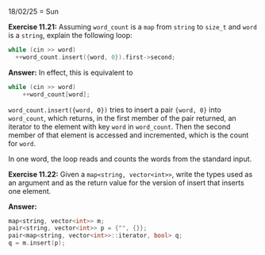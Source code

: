 18/02/25 = Sun

**Exercise 11.21:** Assuming `word_count` is a `map` from `string` to `size_t` and `word` is a `string`, explain the following loop:

```c++
while (cin >> word)
  ++word_count.insert({word, 0}).first->second;
```

**Answer:** In effect, this is equivalent to

```c++
while (cin >> word)
    ++word_count[word];
```

`word_count.insert({word, 0})` tries to insert a pair `{word, 0}` into `word_count`, which returns, in the first member of the pair returned, an iterator to the element with key `word` in `word_count`. Then the second member of that element is accessed and incremented, which is the count for `word`.

In one word, the loop reads and counts the words from the standard input.

**Exercise 11.22:** Given a `map<string, vector<int>>`, write the types used as an argument and as the return value for the version of insert that inserts one element.

**Answer:** 

```c++
map<string, vector<int>> m;
pair<string, vector<int>> p = {"", {}};
pair<map<string, vector<int>>::iterator, bool> q;
q = m.insert(p);
```

